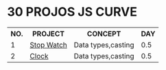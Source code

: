 # 30 PROJOS JS CURVE

<table>
  <tr>
    <th>NO.</th>
    <th>PROJECT</th>
    <th>CONCEPT</th>
    <th>DAY</th>
  </tr> 
  <tr>
    <td>1</td>
    <td><a href="https://github.com/maxthestranger/main.py">Stop Watch</a></td>
    <td>Data types,casting</td>
    <td>0.5</td>
  </tr>
  <tr>
    <td>2</td>
    <td><a href="https://github.com/maxthestranger/main.py">Clock</a></td>
    <td>Data types,casting</td>
    <td>0.5</td>
  </tr>  
</table>
